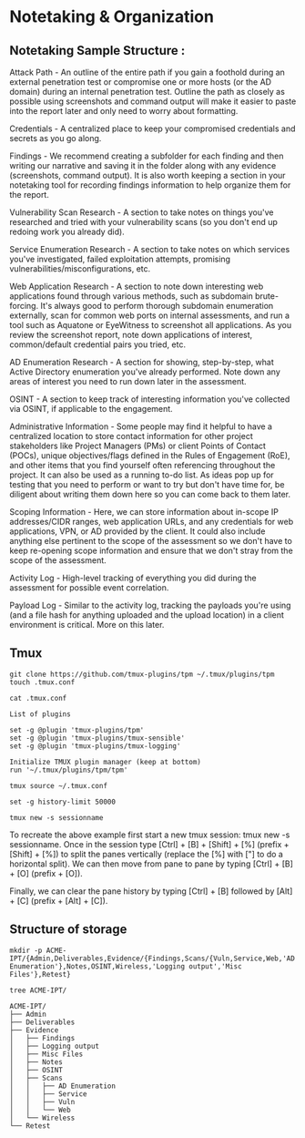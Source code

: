 # Notetaking & Organization

## Notetaking Sample Structure :

Attack Path - An outline of the entire path if you gain a foothold during an external penetration test or compromise one or more hosts (or the AD domain) during an internal penetration test. Outline the path as closely as possible using screenshots and command output will make it easier to paste into the report later and only need to worry about formatting.

Credentials - A centralized place to keep your compromised credentials and secrets as you go along.

Findings - We recommend creating a subfolder for each finding and then writing our narrative and saving it in the folder along with any evidence (screenshots, command output). It is also worth keeping a section in your notetaking tool for recording findings information to help organize them for the report.

Vulnerability Scan Research - A section to take notes on things you've researched and tried with your vulnerability scans (so you don't end up redoing work you already did).

Service Enumeration Research - A section to take notes on which services you've investigated, failed exploitation attempts, promising vulnerabilities/misconfigurations, etc.

Web Application Research - A section to note down interesting web applications found through various methods, such as subdomain brute-forcing. It's always good to perform thorough subdomain enumeration externally, scan for common web ports on internal assessments, and run a tool such as Aquatone or EyeWitness to screenshot all applications. As you review the screenshot report, note down applications of interest, common/default credential pairs you tried, etc.

AD Enumeration Research - A section for showing, step-by-step, what Active Directory enumeration you've already performed. Note down any areas of interest you need to run down later in the assessment.

OSINT - A section to keep track of interesting information you've collected via OSINT, if applicable to the engagement.

Administrative Information - Some people may find it helpful to have a centralized location to store contact information for other project stakeholders like Project Managers (PMs) or client Points of Contact (POCs), unique objectives/flags defined in the Rules of Engagement (RoE), and other items that you find yourself often referencing throughout the project. It can also be used as a running to-do list. As ideas pop up for testing that you need to perform or want to try but don't have time for, be diligent about writing them down here so you can come back to them later.

Scoping Information - Here, we can store information about in-scope IP addresses/CIDR ranges, web application URLs, and any credentials for web applications, VPN, or AD provided by the client. It could also include anything else pertinent to the scope of the assessment so we don't have to keep re-opening scope information and ensure that we don't stray from the scope of the assessment.

Activity Log - High-level tracking of everything you did during the assessment for possible event correlation.

Payload Log - Similar to the activity log, tracking the payloads you're using (and a file hash for anything uploaded and the upload location) in a client environment is critical. More on this later.

## Tmux

```
git clone https://github.com/tmux-plugins/tpm ~/.tmux/plugins/tpm
touch .tmux.conf

cat .tmux.conf 

List of plugins

set -g @plugin 'tmux-plugins/tpm'
set -g @plugin 'tmux-plugins/tmux-sensible'
set -g @plugin 'tmux-plugins/tmux-logging'

Initialize TMUX plugin manager (keep at bottom)
run '~/.tmux/plugins/tpm/tpm'

tmux source ~/.tmux.conf 
```

```
set -g history-limit 50000
```

```
tmux new -s sessionname
```

To recreate the above example first start a new tmux session: tmux new -s sessionname. Once in the session type [Ctrl] + [B] + [Shift] + [%] (prefix + [Shift] + [%]) to split the panes vertically (replace the [%] with ["] to do a horizontal split). We can then move from pane to pane by typing [Ctrl] + [B] + [O] (prefix + [O]).

Finally, we can clear the pane history by typing [Ctrl] + [B] followed by [Alt] + [C] (prefix + [Alt] + [C]).


## Structure of storage

```
mkdir -p ACME-IPT/{Admin,Deliverables,Evidence/{Findings,Scans/{Vuln,Service,Web,'AD Enumeration'},Notes,OSINT,Wireless,'Logging output','Misc Files'},Retest}

tree ACME-IPT/

ACME-IPT/
├── Admin
├── Deliverables
├── Evidence
│   ├── Findings
│   ├── Logging output
│   ├── Misc Files
│   ├── Notes
│   ├── OSINT
│   ├── Scans
│   │   ├── AD Enumeration
│   │   ├── Service
│   │   ├── Vuln
│   │   └── Web
│   └── Wireless
└── Retest
```

